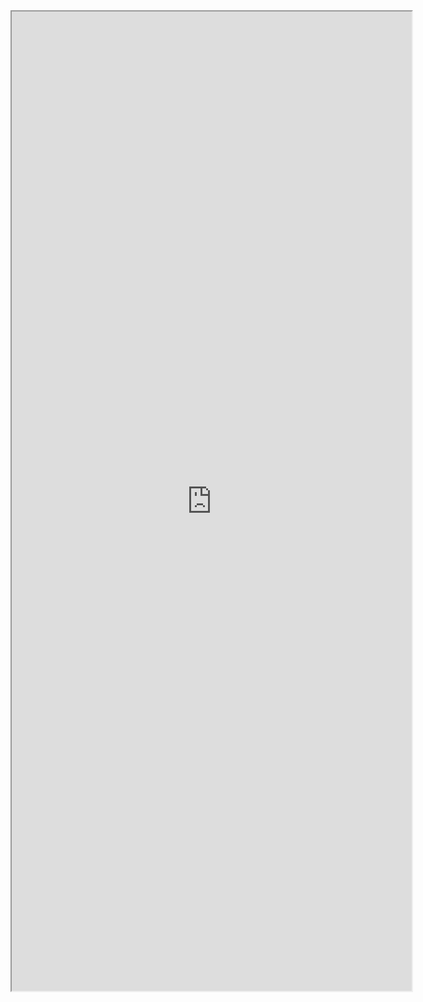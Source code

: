 <iframe src="https://docs.google.com/forms/d/e/1FAIpQLSdoz96vHTjNNrRsgPFpViw_xnOo2gaRMmbpzisUMgqtHjmaow/viewform?embedded=true" width="640" height="1567" frameborder="1" marginheight="0" marginwidth="0">Loading…</iframe>
